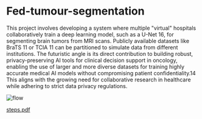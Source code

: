 # Fed-tumour-segmentation

This project involves developing a system where multiple "virtual" hospitals collaboratively train a deep learning model, such as a U-Net 16, for segmenting brain tumors from MRI scans. Publicly available datasets like BraTS 11 or TCIA 11 can be partitioned to simulate data from different institutions. The futuristic angle is its direct contribution to building robust, privacy-preserving AI tools for clinical decision support in oncology, enabling the use of larger and more diverse datasets for training highly accurate medical AI models without compromising patient confidentiality.14 This aligns with the growing need for collaborative research in healthcare while adhering to strict data privacy regulations.


![flow](https://github.com/user-attachments/assets/0094cace-3d06-4474-9767-874bd276b17c)

[steps.pdf](https://github.com/user-attachments/files/20212859/steps.pdf)
